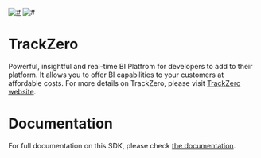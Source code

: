 [![#](https://img.shields.io/nuget/v/Leira.TrackZero.NetCore.svg?style=flat-square)](https://www.nuget.org/packages/Leira.TrackZero.NetCore)
![#](https://img.shields.io/github/license/leiratech/TrackZero.DotNetCore?style=flat-square)

# TrackZero
Powerful, insightful and real-time BI Platfrom for developers to add to their platform.
It allows you to offer BI capabilities to your customers at affordable costs.
For more details on TrackZero, please visit [TrackZero website](https://trackzero.io).

# Documentation
For full documentation on this SDK, please check [the documentation](https://www.trackzero.io/docs).